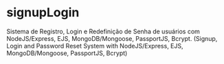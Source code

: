 # signupLogin
Sistema de Registro, Login e Redefinição de Senha de usuários com NodeJS/Express, EJS, MongoDB/Mongoose, PassportJS, Bcrypt. (Signup, Login and Password Reset System with NodeJS/Express, EJS, MongoDB/Mongoose, PassportJS, Bcrypt)
